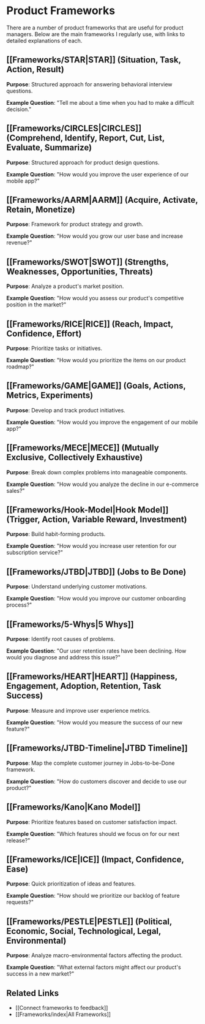 # Product Frameworks

There are a number of product frameworks that are useful for product managers. Below are the main frameworks I regularly use, with links to detailed explanations of each.

## [[Frameworks/STAR|STAR]] (Situation, Task, Action, Result)

**Purpose**: Structured approach for answering behavioral interview questions.

**Example Question**: "Tell me about a time when you had to make a difficult decision."

## [[Frameworks/CIRCLES|CIRCLES]] (Comprehend, Identify, Report, Cut, List, Evaluate, Summarize)

**Purpose**: Structured approach for product design questions.

**Example Question**: "How would you improve the user experience of our mobile app?"

## [[Frameworks/AARM|AARM]] (Acquire, Activate, Retain, Monetize)

**Purpose**: Framework for product strategy and growth.

**Example Question**: "How would you grow our user base and increase revenue?"

## [[Frameworks/SWOT|SWOT]] (Strengths, Weaknesses, Opportunities, Threats)

**Purpose**: Analyze a product's market position.

**Example Question**: "How would you assess our product's competitive position in the market?"

## [[Frameworks/RICE|RICE]] (Reach, Impact, Confidence, Effort)

**Purpose**: Prioritize tasks or initiatives.

**Example Question**: "How would you prioritize the items on our product roadmap?"

## [[Frameworks/GAME|GAME]] (Goals, Actions, Metrics, Experiments)

**Purpose**: Develop and track product initiatives.

**Example Question**: "How would you improve the engagement of our mobile app?"

## [[Frameworks/MECE|MECE]] (Mutually Exclusive, Collectively Exhaustive)

**Purpose**: Break down complex problems into manageable components.

**Example Question**: "How would you analyze the decline in our e-commerce sales?"

## [[Frameworks/Hook-Model|Hook Model]] (Trigger, Action, Variable Reward, Investment)

**Purpose**: Build habit-forming products.

**Example Question**: "How would you increase user retention for our subscription service?"

## [[Frameworks/JTBD|JTBD]] (Jobs to Be Done)

**Purpose**: Understand underlying customer motivations.

**Example Question**: "How would you improve our customer onboarding process?"

## [[Frameworks/5-Whys|5 Whys]]

**Purpose**: Identify root causes of problems.

**Example Question**: "Our user retention rates have been declining. How would you diagnose and address this issue?"

## [[Frameworks/HEART|HEART]] (Happiness, Engagement, Adoption, Retention, Task Success)

**Purpose**: Measure and improve user experience metrics.

**Example Question**: "How would you measure the success of our new feature?"

## [[Frameworks/JTBD-Timeline|JTBD Timeline]]

**Purpose**: Map the complete customer journey in Jobs-to-be-Done framework.

**Example Question**: "How do customers discover and decide to use our product?"

## [[Frameworks/Kano|Kano Model]]

**Purpose**: Prioritize features based on customer satisfaction impact.

**Example Question**: "Which features should we focus on for our next release?"

## [[Frameworks/ICE|ICE]] (Impact, Confidence, Ease)

**Purpose**: Quick prioritization of ideas and features.

**Example Question**: "How should we prioritize our backlog of feature requests?"

## [[Frameworks/PESTLE|PESTLE]] (Political, Economic, Social, Technological, Legal, Environmental)

**Purpose**: Analyze macro-environmental factors affecting the product.

**Example Question**: "What external factors might affect our product's success in a new market?"

## Related Links
- [[Connect frameworks to feedback]]
- [[Frameworks/index|All Frameworks]]
